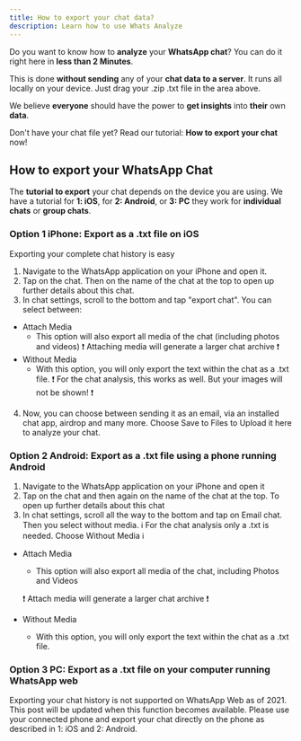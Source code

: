 ```yaml
---
title: How to export your chat data?
description: Learn how to use Whats Analyze
---
```



Do you want to know how to **analyze** your **WhatsApp chat**? You can do it right here in **less than 2 Minutes**.

This is done **without sending** any of your **chat data to a server**. It runs all locally on your device.
Just drag your .zip .txt file in the area above.

We believe **everyone** should have the power to **get insights** into **their** own **data**.

Don't have your chat file yet? Read our tutorial: **How to export your chat** now!
## How to export your WhatsApp Chat

The **tutorial to export** your chat depends on the device you are using. We have a tutorial for **1: iOS**, for **2: Android**, or **3: PC** they work for **individual chats** or **group chats**.

### Option 1 iPhone: Export as a .txt file on iOS

Exporting your complete chat history is easy

1. Navigate to the WhatsApp application on your iPhone and open it.
1. Tap on the chat. Then on the name of the chat at the top to open up further details about this chat.
1. In chat settings, scroll to the bottom and tap "export chat". You can select between:

- Attach Media
  * This option will also export all media of the chat (including photos and videos)
    ❗️ Attaching media will generate a larger chat archive ❗️
- Without Media
  * With this option, you will only export the text within the chat as a .txt file.
    ❗️ For the chat analysis, this works as well. But your images will not be shown! ❗️

4) Now, you can choose between sending it as an email, via an installed chat app, airdrop and many more. Choose Save to Files to Upload it here to analyze your chat.
### Option 2 Android: Export as a .txt file using a phone running Android

1. Navigate to the WhatsApp application on your iPhone and open it
1. Tap on the chat and then again on the name of the chat at the top. To open up further details about this chat
1. In chat settings, scroll all the way to the bottom and tap on Email chat. Then you select without media. ℹ️  For the chat analysis only a .txt is needed. Choose Without Media ℹ️

- Attach Media
  * This option will also export all media of the chat, including Photos and Videos

  ❗️ Attach media will generate a larger chat archive ❗️
- Without Media
  * With this option, you will only export the text within the chat as a .txt file.

### Option 3 PC: Export as a .txt file on your computer running WhatsApp web

Exporting your chat history is not supported on WhatsApp Web as of 2021. This post will be updated when this function becomes available. Please use your connected phone and export your chat directly on the phone as described in 1: iOS and 2: Android. 


